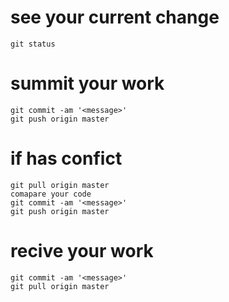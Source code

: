 # see your current change
```
git status
```

# summit your work
```
git commit -am '<message>'
git push origin master
```

# if has confict
```
git pull origin master
comapare your code
git commit -am '<message>'
git push origin master
```

# recive your work
```
git commit -am '<message>'
git pull origin master
```

